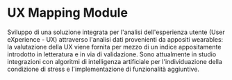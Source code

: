 # UX Mapping Module

Sviluppo di una soluzione integrata per l'analisi dell'esperienza utente (User eXperience - UX) attraverso l'analisi dati provenienti da appositi wearables: la valutazione della UX viene fornita per mezzo di un indice appositamente introdotto in letteratura e in via di validazione. Sono attualmente in studio integrazioni con algoritmi di intelligenza artificiale per l'individuazione della condizione di stress e l'implementazione di funzionalità aggiuntive.
